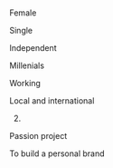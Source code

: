 # 

Female

Single

Independent

Millenials

Working

Local and international

2.

Passion project

To build a personal brand

